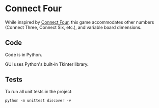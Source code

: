 # Connect Four

While inspired by
[Connect Four](https://en.wikipedia.org/wiki/Connect_Four),
this game accommodates other numbers
(Connect Three, Connect Six, etc.),
and variable board dimensions.


## Code

Code is in Python.

GUI uses Python's built-in Tkinter library.


## Tests

To run all unit tests in the project:
```
python -m unittest discover -v
```

